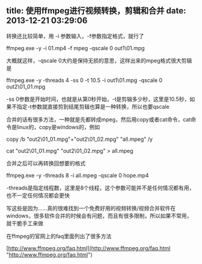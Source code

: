 title: 使用ffmpeg进行视频转换，剪辑和合并
date: 2013-12-21 03:29:06
---

转换还比较简单，用 -i 参数输入，-f参数指定格式，就行了

ffmpeg.exe -y -i 01.mp4 -f mpeg -qscale 0 out1\01.mpg

大概就这样，-qscale 0大约是保持无损的意思，这样出来的mpeg格式很大剪辑是

ffmpeg.exe -y -threads 4 -ss 0 -t 10.5 -i out1\01.mpg -qscale 0 out2\01_01.mpg

-ss 0参数是开始时间，也就是从第0秒开始，-t是剪辑多少秒，这里是10.5秒，如果不指定-t参数就直接剪到结尾剪辑也算是一种转换，所以也要qscale

合并的话有很多方法，一种就是先都转成mpeg，然后用copy或者cat命令，cat命令是linux的，copy是windows的，例如

copy /b "out2\01_01.mpg"+"out2\01_02.mpg" "all.mpeg" /y

cat "out2\01_01.mpg" "out2\01_02.mpg" &gt; all.mpeg

合并之后可以再转换回想要的格式

ffmpeg.exe -y -threads 8 -i all.mpeg -qscale 0 hope.mp4

-threads是指定线程数，这里是8个线程，这个参数可能并不是任何情况都有用，也不一定任何情况都会更快

写这些是因为……真的很难找到一个免费好用的视频转换/视频合并软件在windows，很多软件合并的时候会有问题，而且有很多限制，所以如果不常用，就干脆手工来做

在ffmpeg的官网上的faq里面列出了很多方法

[http://www.ffmpeg.org/faq.html](http://www.ffmpeg.org/faq.html "http://www.ffmpeg.org/faq.html")